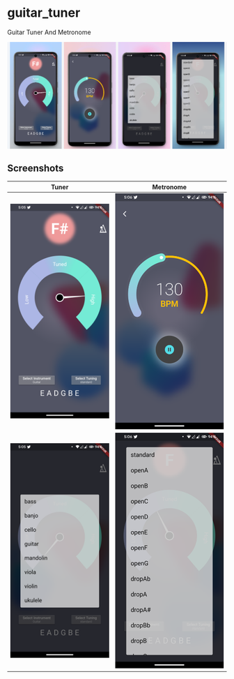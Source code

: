 # guitar_tuner

Guitar Tuner And Metronome

![My Image](screenshots/mockup.png)

## Screenshots
Tuner             |  Metronome
:-------------------------:|:-------------------------:
![My Image](screenshots/tuner.png) |  ![My Image](screenshots/metronome.png)
![My Image](screenshots/instruments.png) |  ![My Image](screenshots/tunings.png)

